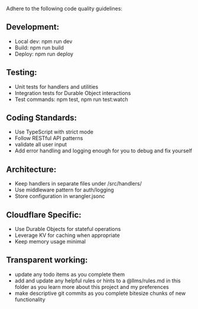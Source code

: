 Adhere to the following code quality guidelines:

## Development:
- Local dev: npm run dev
- Build: npm run build
- Deploy: npm run deploy

## Testing:
- Unit tests for handlers and utilities
- Integration tests for Durable Object interactions
- Test commands: npm test, npm run test:watch

## Coding Standards:
- Use TypeScript with strict mode
- Follow RESTful API patterns
- validate all user input
- Add error handling and logging enough for you to debug and fix yourself

## Architecture:
- Keep handlers in separate files under /src/handlers/
- Use middleware pattern for auth/logging
- Store configuration in wrangler.jsonc

## Cloudflare Specific:
- Use Durable Objects for stateful operations
- Leverage KV for caching when appropriate
- Keep memory usage minimal

## Transparent working:
- update any todo items as you complete them
- add and update any helpful rules or hints to a @llms/rules.md in this folder as you learn more about this project and my preferences
- make descriptive git commits as you complete bitesize chunks of new functionality